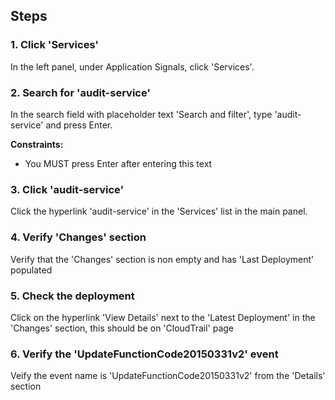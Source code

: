 ## Steps

### 1. Click 'Services'

In the left panel, under Application Signals, click 'Services'.

### 2. Search for 'audit-service'

In the search field with placeholder text 'Search and filter', type 'audit-service' and press Enter.

**Constraints:**
- You MUST press Enter after entering this text

### 3. Click 'audit-service'

Click the hyperlink 'audit-service' in the 'Services' list in the main panel.

### 4. Verify 'Changes' section

Verify that the 'Changes' section is non empty and has 'Last Deployment' populated

### 5. Check the deployment

Click on the hyperlink 'View Details' next to the 'Latest Deployment' in the 'Changes' section, this should be on 'CloudTrail' page

### 6. Verify the 'UpdateFunctionCode20150331v2' event
Veify the event name is 'UpdateFunctionCode20150331v2' from the 'Details' section
